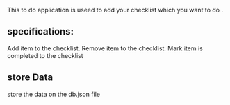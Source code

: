 This to do application is useed to add your checklist which you want to do .
## specifications:
Add item to the checklist.
Remove item to the checklist.
Mark item is completed to the checklist
## store Data
 store the data on the db.json file
 
 
